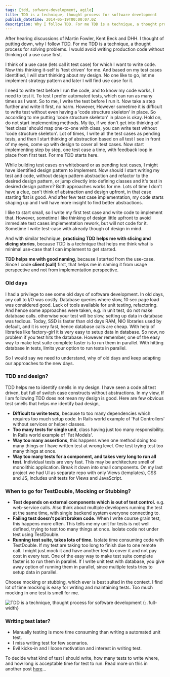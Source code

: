 ```yaml
---
tags: [tdd, sofware-development, agile]
title: TDD is a technique, thought process for software development
publish_datetime: 2014-05-19T00:00:07.0Z
description: Why I follow TDD. For me TDD is a technique, a thought process, I would never like to write production code without thinking of use case (a test scenario), and for me TDD is starts here.
---
```


After hearing discussions of Martin Fowler, Kent Beck and DHH. I thought of putting down, why I follow TDD. For me TDD is a technique, a thought process for solving problems. I would avoid writing production code without thinking of a use case first.

I think of a use case (lets call it test case) for which I want to write code. Now this thinking it-self is 'test driven' for me. And based on my test cases identified, I will start thinking about my design. No one like to go, let me implement strategy pattern and later I will find use case for it. 

I need to write test before I run the code, and to know my code works, I need to test it. To test I prefer automated tests, which can run as many times as I want. So to me, I write the test before I run it. Now take a step further and write it first, no harm. However, However sometime it is difficult to write test without even having a 'code structure skeleton' in place. So according to me putting 'code structure skeleton' in place is okay. Hold on, do not start implementing methods. My tip, if we don't get into thinking of 'test class' should map one-to-one with class, you can write test without 'code structure skeleton'. Lot of times, I write all the test cases as pending tests, and then I start thinking of abstraction based on all test I see in front of my eyes, come up with design to cover all test cases. Now start implementing step by step, one test case a time, with feedback loop in place from first test. For me TDD starts here.

While building test cases on whiteboard or as pending test cases, I might have identified design pattern to implement. Now should I start writing my test and code, without design pattern abstraction and refactor to the desired design pattern, or jump directly into defining classes and it's test in desired design pattern? Both approaches works for me. Lots of time I don't have a clue, can't think of abstraction and design upfront, in that case starting flat is good. And after few test case implementation, my code starts shaping up and I will have more insight to find better abstractions.
 
I like to start small, so I write my first test case and write code to implement that. However, sometime I like thinking of design little upfront to avoid immediate test cases implementation rework, but will not code for it. Sometime I write test-case with already though of design in mind.

And with similar technique, **practicing TDD helps me with slicing and dicing stories**, because TDD is a technique that helps me think what is minimal use-case that I can implement to get started.

**TDD helps me with good naming**, because I started from the use-case. Since I code **client (call)** first, that helps me in naming it from usage perspective and not from implementation perspective. 

### Old days

I had a privilege to see some old days of software development. In old days, any call to I/O was costly. Database queries where slow, 10 sec page load was considered good. Lack of tools available for unit testing, refactoring. And hence some approaches were taken, e.g. in unit test, do not make database calls. otherwise your test will be slow, setting up data in database was tedious. Today, SSD is faster than old days RAM, NIO libraries used by default, and it is very fast, hence database calls are cheap. With help of libraries like factory-girl it is very easy to setup data in database. So now, no problem if you test hits the database. However remember, one of the easy way to make test suite complete faster is to run them in parallel. With hitting database in tests, limits your option to run tests in parallel. 

So I would say we need to understand, why of old days and keep adapting our approaches to the new days. 


### TDD and design?
TDD helps me to identify smells in my design. I have seen a code all test driven, but full of switch case constructs without abstractions. In my view, If I am following TDD does not mean my design is good. Here are few obvious test smells that helps me identify bad design,

- **Difficult to write tests,** because to too many dependencies which requires too much setup code. In Rails world example of 'Fat Controllers' without services or helper classes.
- **Too many tests for single unit**, class having just too many responsibility. In Rails world example of 'Fat Models'.
- **Way too many assertions**, this happens when one method doing too many things or I have written test at wrong level. One test trying test too many things at once.  
- **Way too many tests for a component, and takes very long to run all test.** Individual tests are very fast. This may be architecture smell of monolithic application. Break it down into small components. On my last project we had UI as separate repo with only Views (templates), CSS and JS, includes unit tests for Views and JavaScript. 


### When to go for TestDouble, Mocking or Stubbing?
- **Test depends on external components which is out of test control.** e.g. web-service calls. Also think about multiple developers running the test at the same time, with single backend system everyone connecting to. 
- **Failing test doesn't point broken code.** When I write course grain test, this happens more often. This tells me my unit for tests is not well defined, trying to test too many things at once. Isolate code not under test using TestDouble. 
- **Running test suite, takes lots of time.** Isolate time consuming code with TestDouble. If my test are taking too long to finish due to one remote call. I might just mock it and have another test to cover it and not pay cost in every test. One of the easy way to make test suite complete faster is to run them in parallel. If I write unit test with database, you give away option of running them in parallel, since multiple tests tries to setup data in parallel. 

Choose mocking or stubbing, which ever is best suited in the context. I find lot of time mocking is easy for writing and maintaining tests. Too much mocking in one test is smell for me.

![TDD is a technique, thought process for software development](/assets/sunitblog/posts/images/tdd-is-a-technique/tdd-is-a-technique.svg)
{: .full-width}

### Writing test later? 
- Manually testing is more time consuming than writing a automated unit test. 
- I miss writing test for few scenarios.
- Evil kicks-in and I loose motivation and interest in writing test.  

 
To decide what kind of test I should write, how many tests to write where, and how long is acceptable time for test to run. Read more on this in another post [here](/posts/test-structure)...
  







